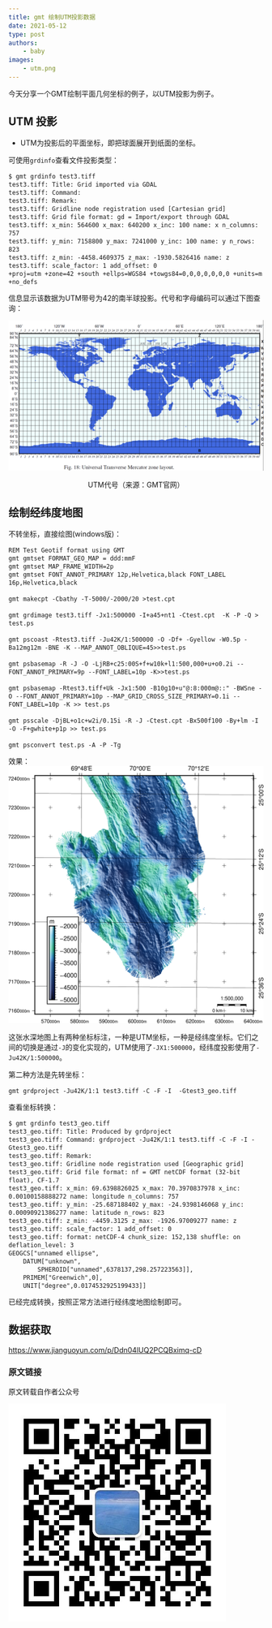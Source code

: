 ```yaml
---
title: gmt 绘制UTM投影数据
date: 2021-05-12
type: post
authors:
    - baby
images:
    - utm.png
---
```


今天分享一个GMT绘制平面几何坐标的例子，以UTM投影为例子。

## UTM 投影

- UTM为投影后的平面坐标，即把球面展开到纸面的坐标。

可使用`grdinfo`查看文件投影类型：
```
$ gmt grdinfo test3.tiff
test3.tiff: Title: Grid imported via GDAL
test3.tiff: Command:
test3.tiff: Remark:
test3.tiff: Gridline node registration used [Cartesian grid]
test3.tiff: Grid file format: gd = Import/export through GDAL
test3.tiff: x_min: 564600 x_max: 640200 x_inc: 100 name: x n_columns: 757
test3.tiff: y_min: 7158800 y_max: 7241000 y_inc: 100 name: y n_rows: 823
test3.tiff: z_min: -4458.4609375 z_max: -1930.5826416 name: z
test3.tiff: scale_factor: 1 add_offset: 0
+proj=utm +zone=42 +south +ellps=WGS84 +towgs84=0,0,0,0,0,0,0 +units=m +no_defs
```

信息显示该数据为UTM带号为42的南半球投影。代号和字母编码可以通过下图查询：

![](utm.png)
<center>UTM代号（来源：GMT官网）</center>

## 绘制经纬度地图

不转坐标，直接绘图(windows版)：

```
REM Test Geotif format using GMT 
gmt gmtset FORMAT_GEO_MAP = ddd:mmF
gmt gmtset MAP_FRAME_WIDTH=2p
gmt gmtset FONT_ANNOT_PRIMARY 12p,Helvetica,black FONT_LABEL 16p,Helvetica,black 

gmt makecpt -Cbathy -T-5000/-2000/20 >test.cpt

gmt grdimage test3.tiff -Jx1:500000 -I+a45+nt1 -Ctest.cpt  -K -P -Q > test.ps

gmt pscoast -Rtest3.tiff -Ju42K/1:500000 -O -Df+ -Gyellow -W0.5p -Ba12mg12m -BNE -K --MAP_ANNOT_OBLIQUE=45>>test.ps

gmt psbasemap -R -J -O -LjRB+c25:00S+f+w10k+l1:500,000+u+o0.2i --FONT_ANNOT_PRIMARY=9p --FONT_LABEL=10p -K>>test.ps

gmt psbasemap -Rtest3.tiff+Uk -Jx1:500 -B10g10+u"@:8:000m@::" -BWSne -O --FONT_ANNOT_PRIMARY=10p --MAP_GRID_CROSS_SIZE_PRIMARY=0.1i --FONT_LABEL=10p -K >> test.ps

gmt psscale -DjBL+o1c+w2i/0.15i -R -J -Ctest.cpt -Bx500f100 -By+lm -I -O -F+gwhite+p1p >> test.ps

gmt psconvert test.ps -A -P -Tg
```

效果：
![](mss.png)

这张水深地图上有两种坐标标注，一种是UTM坐标，一种是经纬度坐标。它们之间的切换是通过`-J`的变化实现的，UTM使用了`-JX1:500000`，经纬度投影使用了`-Ju42K/1:500000`。

第二种方法是先转坐标：
```
gmt grdproject -Ju42K/1:1 test3.tiff -C -F -I  -Gtest3_geo.tiff
```
查看坐标转换：

```
$ gmt grdinfo test3_geo.tiff
test3_geo.tiff: Title: Produced by grdproject
test3_geo.tiff: Command: grdproject -Ju42K/1:1 test3.tiff -C -F -I -Gtest3_geo.tiff
test3_geo.tiff: Remark:
test3_geo.tiff: Gridline node registration used [Geographic grid]
test3_geo.tiff: Grid file format: nf = GMT netCDF format (32-bit float), CF-1.7
test3_geo.tiff: x_min: 69.6398826025 x_max: 70.3970837978 x_inc: 0.00100158888272 name: longitude n_columns: 757
test3_geo.tiff: y_min: -25.687188402 y_max: -24.9398146068 y_inc: 0.00090921386277 name: latitude n_rows: 823
test3_geo.tiff: z_min: -4459.3125 z_max: -1926.97009277 name: z
test3_geo.tiff: scale_factor: 1 add_offset: 0
test3_geo.tiff: format: netCDF-4 chunk_size: 152,138 shuffle: on deflation_level: 3
GEOGCS["unnamed ellipse",
    DATUM["unknown",
        SPHEROID["unnamed",6378137,298.257223563]],
    PRIMEM["Greenwich",0],
    UNIT["degree",0.0174532925199433]]

```

已经完成转换，按照正常方法进行经纬度地图绘制即可。

## 数据获取

https://www.jianguoyun.com/p/Ddn04lUQ2PCQBximq-cD

### 原文链接

原文转载自作者公众号

![](QR.jpg)
